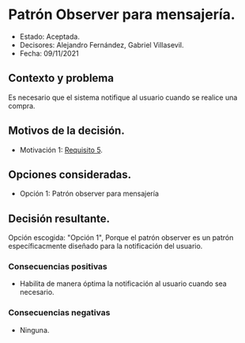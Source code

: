 # Patrón Observer para mensajería.

* Estado: Aceptada.
* Decisores: Alejandro Fernández, Gabriel Villasevil.
* Fecha: 09/11/2021

## Contexto y problema

Es necesario que el sistema notifique al usuario cuando se realice una compra.

## Motivos de la decisión.

* Motivación 1: [Requisito 5](https://github.com/santo2927/DAS-2021-22-/blob/master/Requisitos/R5%20Sistema%20de%20Mensajería.txt).

## Opciones consideradas.

* Opción 1: Patrón observer para mensajería

## Decisión resultante.

Opción escogida: "Opción 1", Porque el patrón observer es un patrón específicacmente diseñado para la notificación del usuario.

### Consecuencias positivas

* Habilita de manera óptima la notificación al usuario cuando sea necesario.

### Consecuencias negativas

* Ninguna.
